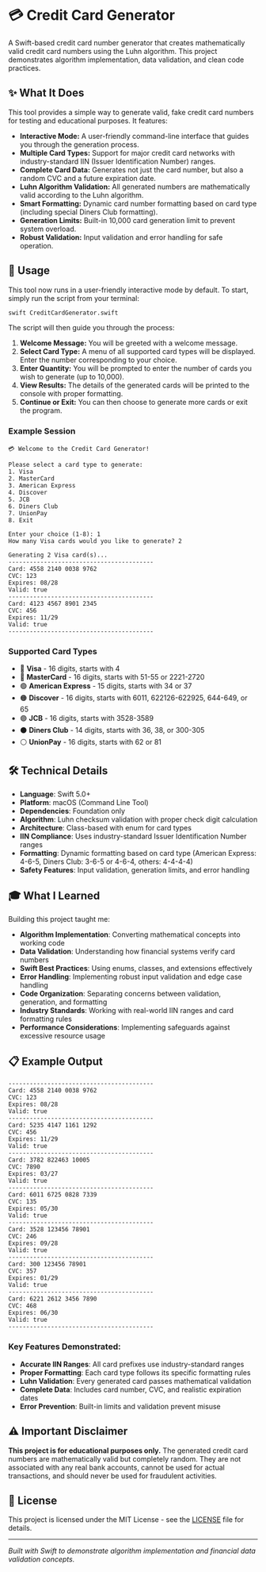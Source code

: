 # 💳 Credit Card Generator

A Swift-based credit card number generator that creates mathematically valid credit card numbers using the Luhn algorithm. This project demonstrates algorithm implementation, data validation, and clean code practices.

## ✨ What It Does

This tool provides a simple way to generate valid, fake credit card numbers for testing and educational purposes. It features:
- **Interactive Mode:** A user-friendly command-line interface that guides you through the generation process.
- **Multiple Card Types:** Support for major credit card networks with industry-standard IIN (Issuer Identification Number) ranges.
- **Complete Card Data:** Generates not just the card number, but also a random CVC and a future expiration date.
- **Luhn Algorithm Validation:** All generated numbers are mathematically valid according to the Luhn algorithm.
- **Smart Formatting:** Dynamic card number formatting based on card type (including special Diners Club formatting).
- **Generation Limits:** Built-in 10,000 card generation limit to prevent system overload.
- **Robust Validation:** Input validation and error handling for safe operation.

## 🚀 Usage

This tool now runs in a user-friendly interactive mode by default. To start, simply run the script from your terminal:

```bash
swift CreditCardGenerator.swift
```

The script will then guide you through the process:

1.  **Welcome Message:** You will be greeted with a welcome message.
2.  **Select Card Type:** A menu of all supported card types will be displayed. Enter the number corresponding to your choice.
3.  **Enter Quantity:** You will be prompted to enter the number of cards you wish to generate (up to 10,000).
4.  **View Results:** The details of the generated cards will be printed to the console with proper formatting.
5.  **Continue or Exit:** You can then choose to generate more cards or exit the program.

### Example Session

```
💳 Welcome to the Credit Card Generator!

Please select a card type to generate:
1. Visa
2. MasterCard
3. American Express
4. Discover
5. JCB
6. Diners Club
7. UnionPay
8. Exit

Enter your choice (1-8): 1
How many Visa cards would you like to generate? 2

Generating 2 Visa card(s)...
-----------------------------------------
Card: 4558 2140 0038 9762
CVC: 123
Expires: 08/28
Valid: true
-----------------------------------------
Card: 4123 4567 8901 2345
CVC: 456
Expires: 11/29
Valid: true
-----------------------------------------
```

### Supported Card Types
- 🔵 **Visa** - 16 digits, starts with 4
- 🔴 **MasterCard** - 16 digits, starts with 51-55 or 2221-2720
- 🟢 **American Express** - 15 digits, starts with 34 or 37
- 🟠 **Discover** - 16 digits, starts with 6011, 622126-622925, 644-649, or 65
- 🟣 **JCB** - 16 digits, starts with 3528-3589
- ⚫ **Diners Club** - 14 digits, starts with 36, 38, or 300-305
- ⚪ **UnionPay** - 16 digits, starts with 62 or 81

## 🛠 Technical Details

- **Language**: Swift 5.0+
- **Platform**: macOS (Command Line Tool)
- **Dependencies**: Foundation only
- **Algorithm**: Luhn checksum validation with proper check digit calculation
- **Architecture**: Class-based with enum for card types
- **IIN Compliance**: Uses industry-standard Issuer Identification Number ranges
- **Formatting**: Dynamic formatting based on card type (American Express: 4-6-5, Diners Club: 3-6-5 or 4-6-4, others: 4-4-4-4)
- **Safety Features**: Input validation, generation limits, and error handling

## 🎓 What I Learned

Building this project taught me:

- **Algorithm Implementation**: Converting mathematical concepts into working code
- **Data Validation**: Understanding how financial systems verify card numbers
- **Swift Best Practices**: Using enums, classes, and extensions effectively
- **Error Handling**: Implementing robust input validation and edge case handling
- **Code Organization**: Separating concerns between validation, generation, and formatting
- **Industry Standards**: Working with real-world IIN ranges and card formatting rules
- **Performance Considerations**: Implementing safeguards against excessive resource usage

## 📋 Example Output

```
-----------------------------------------
Card: 4558 2140 0038 9762
CVC: 123
Expires: 08/28
Valid: true
-----------------------------------------
Card: 5235 4147 1161 1292
CVC: 456
Expires: 11/29
Valid: true
-----------------------------------------
Card: 3782 822463 10005
CVC: 7890
Expires: 03/27
Valid: true
-----------------------------------------
Card: 6011 6725 0828 7339
CVC: 135
Expires: 05/30
Valid: true
-----------------------------------------
Card: 3528 123456 78901
CVC: 246
Expires: 09/28
Valid: true
-----------------------------------------
Card: 300 123456 78901
CVC: 357
Expires: 01/29
Valid: true
-----------------------------------------
Card: 6221 2612 3456 7890
CVC: 468
Expires: 06/30
Valid: true
-----------------------------------------
```

### Key Features Demonstrated:
- **Accurate IIN Ranges**: All card prefixes use industry-standard ranges
- **Proper Formatting**: Each card type follows its specific formatting rules
- **Luhn Validation**: Every generated card passes mathematical validation
- **Complete Data**: Includes card number, CVC, and realistic expiration dates
- **Error Prevention**: Built-in limits and validation prevent misuse

## ⚠️ Important Disclaimer

**This project is for educational purposes only.** The generated credit card numbers are mathematically valid but completely random. They are not associated with any real bank accounts, cannot be used for actual transactions, and should never be used for fraudulent activities.

## 📄 License

This project is licensed under the MIT License - see the [LICENSE](LICENSE) file for details.

---

*Built with Swift to demonstrate algorithm implementation and financial data validation concepts.*
